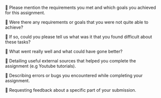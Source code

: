 🎯 Please mention the requirements you met and which goals you achieved for this assignment.

🎯 Were there any requirements or goals that you were not quite able to achieve?

🎯 If so, could you please tell us what was it that you found difficult about these tasks?

🌿 What went really well and what could have gone better?

🌿 Detailing useful external sources that helped you complete the assignment (e.g Youtube tutorials).

🌿 Describing errors or bugs you encountered while completing your assignment.

🌿 Requesting feedback about a specific part of your submission.
